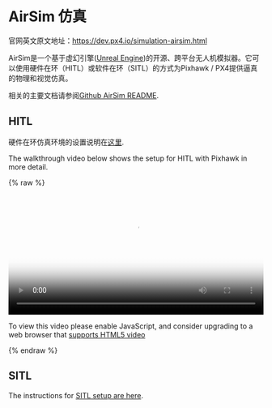 # AirSim 仿真

官网英文原文地址：https://dev.px4.io/simulation-airsim.html


AirSim是一个基于虚幻引擎([Unreal Engine](https://www.unrealengine.com/zh-CN))的开源、跨平台无人机模拟器。它可以使用硬件在环（HITL）或软件在环（SITL）的方式为Pixhawk / PX4提供逼真的物理和视觉仿真。

相关的主要文档请参阅[Github AirSim README](https://github.com/Microsoft/AirSim/blob/master/README.md).

## HITL

硬件在环仿真环境的设置说明在[这里](https://github.com/Microsoft/AirSim/blob/master/docs/prereq.md).

The walkthrough video below shows the setup for HITL with Pixhawk in more detail.

{% raw %}
<video id="my-video" class="video-js" controls preload="auto" width="100%" 
poster="../pictures/poster/log_viewer.png" data-setup='{"aspectRatio":"16:9"}'>
  <source src="http://7xvob5.com2.z0.glb.qiniucdn.com/AirSimDemo.mp4" type='video/mp4' >
  <p class="vjs-no-js">
    To view this video please enable JavaScript, and consider upgrading to a web browser that
    <a href="http://videojs.com/html5-video-support/" target="_blank">supports HTML5 video</a>
  </p>
</video>
{% endraw %}

## SITL

The instructions for [SITL setup are here](https://github.com/Microsoft/AirSim/blob/master/docs/prereq.md).


